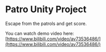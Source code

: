 # Patro Unity Project

Escape from the patrols and get score.

You can watch demo video here: [https://www.bilibili.com/video/av73536486/](https://www.bilibili.com/video/av73536486/)
